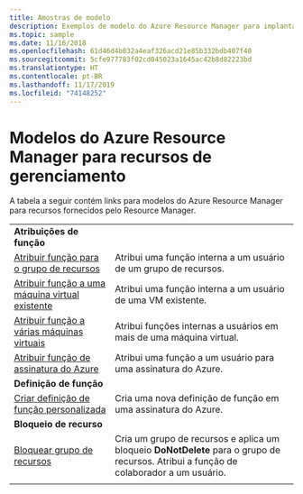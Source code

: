 ```yaml
---
title: Amostras de modelo
description: Exemplos de modelo do Azure Resource Manager para implantar recursos de gerenciamento, como funções e bloqueios.
ms.topic: sample
ms.date: 11/16/2018
ms.openlocfilehash: 61d46d4b032a4eaf326acd21e85b332bdb407f40
ms.sourcegitcommit: 5cfe977783f02cd045023a1645ac42b8d82223bd
ms.translationtype: HT
ms.contentlocale: pt-BR
ms.lasthandoff: 11/17/2019
ms.locfileid: "74148252"
---
```

# <a name="azure-resource-manager-templates-for-management-features"></a>Modelos do Azure Resource Manager para recursos de gerenciamento

A tabela a seguir contém links para modelos do Azure Resource Manager para recursos fornecidos pelo Resource Manager.

| | |
|-|-|
|**Atribuições de função**||
| [Atribuir função para o grupo de recursos](https://github.com/Azure/azure-quickstart-templates/tree/master/101-rbac-builtinrole-resourcegroup)| Atribui uma função interna a um usuário de um grupo de recursos. |
| [Atribuir função a uma máquina virtual existente](https://github.com/Azure/azure-quickstart-templates/tree/master/101-rbac-builtinrole-virtualmachine)| Atribui uma função interna a um usuário de uma VM existente. |
| [Atribuir função a várias máquinas virtuais](https://github.com/Azure/azure-quickstart-templates/tree/master/201-rbac-builtinrole-multipleVMs)| Atribui funções internas a usuários em mais de uma máquina virtual. |
| [Atribuir função de assinatura do Azure](https://github.com/Azure/azure-quickstart-templates/tree/master/subscription-level-deployments/subscription-role-assigment)| Atribui uma função a um usuário para uma assinatura do Azure. |
|**Definição de função**||
| [Criar definição de função personalizada](https://github.com/Azure/azure-quickstart-templates/tree/master/subscription-level-deployments/create-role-def)| Cria uma nova definição de função em uma assinatura do Azure. |
|**Bloqueio de recurso**||
| [Bloquear grupo de recursos](https://github.com/Azure/azure-quickstart-templates/tree/master/subscription-level-deployments/create-rg-lock-role-assignment)| Cria um grupo de recursos e aplica um bloqueio **DoNotDelete** para o grupo de recursos. Atribui a função de colaborador a um usuário. |
| | |
